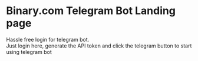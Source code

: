 # Binary.com Telegram Bot Landing page

Hassle free login for telegram bot.   
Just login here, generate the API token and click the telegram button to start using telegram bot
